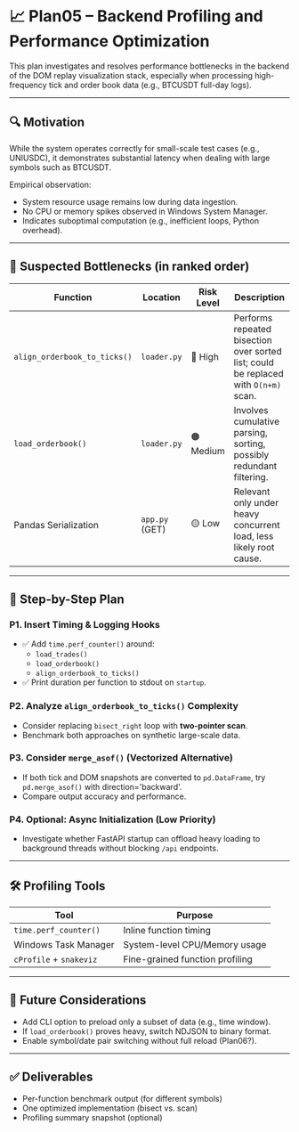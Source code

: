 # 📈 Plan05 – Backend Profiling and Performance Optimization

This plan investigates and resolves performance bottlenecks in the backend 
of the DOM replay visualization stack, especially when processing high-frequency 
tick and order book data (e.g., BTCUSDT full-day logs).

---

## 🔍 Motivation

While the system operates correctly for small-scale test cases (e.g., UNIUSDC),
it demonstrates substantial latency when dealing with large symbols such as BTCUSDT.

Empirical observation:
- System resource usage remains low during data ingestion.
- No CPU or memory spikes observed in Windows System Manager.
- Indicates suboptimal computation (e.g., inefficient loops, Python overhead).

---

## 🔬 Suspected Bottlenecks (in ranked order)

| Function                     | Location         | Risk Level | Description |
|-----------------------------|------------------|------------|-------------|
| `align_orderbook_to_ticks()`| `loader.py`      | 🔴 High     | Performs repeated bisection over sorted list; could be replaced with `O(n+m)` scan. |
| `load_orderbook()`          | `loader.py`      | 🟠 Medium   | Involves cumulative parsing, sorting, possibly redundant filtering. |
| Pandas Serialization        | `app.py` (GET)   | 🟡 Low      | Relevant only under heavy concurrent load, less likely root cause. |

---

## 🧪 Step-by-Step Plan

### P1. Insert Timing & Logging Hooks
- ✅ Add `time.perf_counter()` around:
  - `load_trades()`
  - `load_orderbook()`
  - `align_orderbook_to_ticks()`
- ✅ Print duration per function to stdout on `startup`.

### P2. Analyze `align_orderbook_to_ticks()` Complexity
- Consider replacing `bisect_right` loop with **two-pointer scan**.
- Benchmark both approaches on synthetic large-scale data.

### P3. Consider `merge_asof()` (Vectorized Alternative)
- If both tick and DOM snapshots are converted to `pd.DataFrame`,
  try `pd.merge_asof()` with direction='backward'.
- Compare output accuracy and performance.

### P4. Optional: Async Initialization (Low Priority)
- Investigate whether FastAPI startup can offload heavy loading
  to background threads without blocking `/api` endpoints.

---

## 🛠 Profiling Tools

| Tool               | Purpose                       |
|--------------------|-------------------------------|
| `time.perf_counter()` | Inline function timing        |
| Windows Task Manager | System-level CPU/Memory usage |
| `cProfile` + `snakeviz` | Fine-grained function profiling |

---

## 🧪 Future Considerations

- Add CLI option to preload only a subset of data (e.g., time window).
- If `load_orderbook()` proves heavy, switch NDJSON to binary format.
- Enable symbol/date pair switching without full reload (Plan06?).

---

## ✅ Deliverables

- Per-function benchmark output (for different symbols)
- One optimized implementation (bisect vs. scan)
- Profiling summary snapshot (optional)
